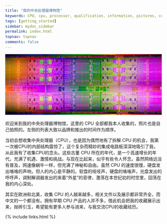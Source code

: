 ```yaml
---
title: "我的中央处理器博物馆"
keywords: CPU, cpu, processor, qualification, information, pictures, core, frequency, chip packaging, packaging, cpu info, x86, collection, amd, cyrix, harris, ibm, idt, iit, intel, motorola, nec, sgs, sgs-thomson, siemens, ST, signetics, mhs, ti, texas instruments, ulsi, umc, weitek, zilog, 808x, 8085, 8088, 8086, 80188, 80186, 80286, 286, 80386, 386, i386, Am386, 386sx, 386dx, 486, i486, 586, 486sx, 486dx, overdrive, 487, pentium, 586, 5x86, 386dlc, 386slc, 486dx2, mmx, ppro, pentium-pro, pro, athlon, duron, z80, dirk oppelt, dirk, oppelt, engineering, sample, samples
tags: [getting_started]
sidebar: mydoc_sidebar
permalink: index.html
topnav: topnav
comments: false
---
```


![CPU 晶圆高清图](/images/cpus/wafer_cpu.jpg)

欢迎来到我的中央处理器博物馆，这里的 CPU 全部都我本人收集的，照片也是自己拍照的。左侧的列表大致以品牌和推出的时间作为顺序。

当初会想收集中央处理器（CPU），也是因为偶然地有了拆解 CPU 的机会，我第一次被CPU的内部结构震惊了，这个复杂而精妙的集成电路板深深地吸引了我，从此我有了收集CPU的念头。这些古董 CPU 所在的年代，是一个高速增长的年代，充满了机遇、激情和挑战。与现在比起来，似乎有些令人怀念。虽然网络远没有普及，网速像蜗牛一样，但充满了神秘和自由。虽然 CPU 的速度很慢，硬盘发出咯咯的声响，但人的内心是平静的。软盘的吱吱声，硬盘的咯咯声，光盘发出的呼呼声，调制解调器发出的来着“外星”的音律，激荡在本世纪初的时空里，回荡在我的内心深处。

其实在欧洲和北美，收集 CPU 的人越来越多，相关文件以及展示都非常齐全，而中文的一个都没有。拥有早期 CPU 产品的人并不多，借此机会把我的收藏展示出来，抛砖引玉，希望能有更多人参与进来，与我交流CPU的收藏经历。


{% include links.html %}
